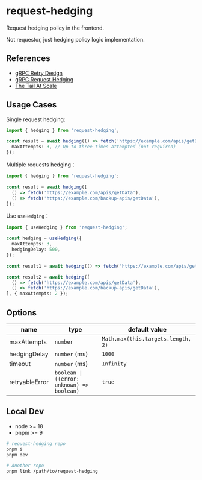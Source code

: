 # request-hedging

Request hedging policy in the frontend.

Not requestor, just hedging policy logic implementation.

## References

- [gRPC Retry Design](https://github.com/grpc/proposal/blob/master/A6-client-retries.md#hedging-policy)
- [gRPC Request Hedging](https://grpc.io/docs/guides/request-hedging/)
- [The Tail At Scale](https://research.google/pubs/pub40801/)

## Usage Cases

Single request hedging:

```ts
import { hedging } from 'request-hedging';

const result = await hedging(() => fetch('https://example.com/apis/getData'), {
  maxAttempts: 3, // Up to three times attempted (not required)
});
```

Multiple requests hedging：

```ts
import { hedging } from 'request-hedging';

const result = await hedging([
  () => fetch('https://example.com/apis/getData'),
  () => fetch('https://example.com/backup-apis/getData'),
]);
```

Use `useHedging`：

```ts
import { useHedging } from 'request-hedging';

const hedging = useHedging({
  maxAttempts: 3,
  hedgingDelay: 500,
});

const result1 = await hedging(() => fetch('https://example.com/apis/getData'));

const result2 = await hedging([
  () => fetch('https://example.com/apis/getData'),
  () => fetch('https://example.com/backup-apis/getData'),
], { maxAttempts: 2 });
```

## Options

| name           | type                                       | default value                      |
| -------------- | ------------------------------------------ | ---------------------------------- |
| maxAttempts    | `number`                                   | `Math.max(this.targets.length, 2)` |
| hedgingDelay   | `number` (ms)                              | `1000`                             |
| timeout        | `number` (ms)                              | `Infinity`                         |
| retryableError | `boolean \| ((error: unknown) => boolean)` | `true`                             |

## Local Dev

- node >= 18
- pnpm >= 9

```sh
# request-hedging repo
pnpm i
pnpm dev

# Another repo
pnpm link /path/to/request-hedging
```
